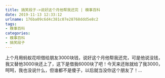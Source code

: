 ```yaml
---
title: 搞笑段子->说好这个月他帮我还完 | 糗事百科
date: 2019-11-13 12:33:12
urlname: 176ba09c6d4c381c07e28768ddd5e8c2
tags: 
- 糗事百科
categories:
- 糗事百科
- 搞笑段子
---
```

上个月用蚂蚁花呗借给朋友3000块钱，说好这个月他帮我还完，可是他说没钱，我又替他3000块还上了，这下是借我6000块了吧！今天来还账就给了我3000，呵呵，我也没说什么，但谁都不是傻子，以后就当没你这个朋友了！...


